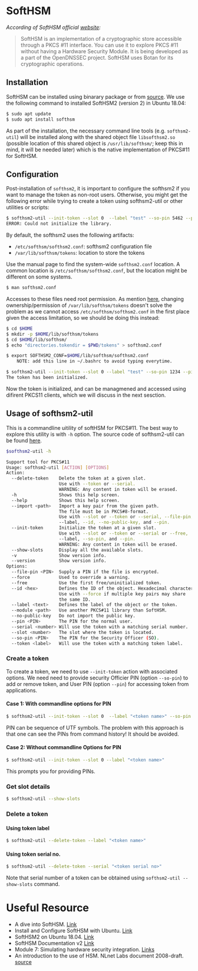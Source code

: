 
# SoftHSM

*According of SoftHSM official [website](https://www.opendnssec.org/softhsm/):*

>SoftHSM is an implementation of a cryptographic store accessible through a PKCS #11 interface. You can use it to explore PKCS #11 without having a Hardware Security Module. It is being developed as a part of the OpenDNSSEC project. SoftHSM uses Botan for its cryptographic operations.

## Installation

SoftHSM can be installed using binarary package or from [source](https://github.com/opendnssec/SoftHSMv2). We use the following command to installed SoftHSM2 (version 2) in Ubuntu 18.04:
```bash
$ sudo apt update
$ sudo apt install softhsm
```

As part of the installation, the necessary command line tools (e.g. `softhsm2-util`) will be installed along with the shared object file `libsofthsm2.so` (possible location of this shared object is `/usr/lib/softhsm/`; keep this in mind, it will be needed later) which is the native implementation of PKCS#11 for SoftHSM.

## Configuration

Post-installation of `softhsm2`, it is important to configure the softhsm2 if you want to manage the token as non-root users. Otherwise, you might get the following error while trying to create a token using softhsm2-util or other utilities or scripts:

```bash
$ softhsm2-util --init-token --slot 0  --label "test" --so-pin 5462 --pin 8764329
ERROR: Could not initialize the library.
```

By default, the softhsm2 uses the following artifacts:
- `/etc/softhsm/softhsm2.conf`: softhsm2 configuration file
- `/var/lib/softhsm/tokens`: location to store the tokens

Use the manual page to find the system-wide `softhsm2.conf` location. A common location is `/etc/softhsm/softhsm2.conf`, but the location might be different on some systems.

```bash
$ man softhsm2.conf
```

Accesses to these files need root permission. As mention [here](https://stackoverflow.com/questions/53230852/error-creating-token-via-softhsm2-as-non-root-user-could-not-initialize-the-lib), changing ownership/permission of `/var/lib/softhsm/tokens` doesn't solve the problem as we cannot access `/etc/softhsm/softhsm2.conf` in the first place given the access limitation, so we should be doing this instead:

```bash
$ cd $HOME
$ mkdir -p $HOME/lib/softhsm/tokens
$ cd $HOME/lib/softhsm/
$ echo "directories.tokendir = $PWD/tokens" > softhsm2.conf

$ export SOFTHSM2_CONF=$HOME/lib/softhsm/softhsm2.conf
    NOTE: add this line in ~/.bashrc to avoid typing everytime.

$ softhsm2-util --init-token --slot 0 --label "test" --so-pin 1234 --pin 123456
The token has been initialized.
```

Now the token is initialized, and can be managmened and accessed using difirent PKCS11 clients, which we will discuss in the next sesction.

## Usage of softhsm2-util

This is a commandline uitility of softHSM for PKCS#11. The best way to explore this utility is with `-h` option. The source code of softhsm2-util can be found [here](https://github.com/opendnssec/SoftHSMv2/blob/develop/src/bin/util/softhsm2-util.cpp).

```bash
$softhsm2-util -h

Support tool for PKCS#11
Usage: softhsm2-util [ACTION] [OPTIONS]
Action:
  --delete-token    Delete the token at a given slot.
                    Use with --token or --serial.
                    WARNING: Any content in token will be erased.
  -h                Shows this help screen.
  --help            Shows this help screen.
  --import <path>   Import a key pair from the given path.
                    The file must be in PKCS#8-format.
                    Use with --slot or --token or --serial, --file-pin,
                    --label, --id, --no-public-key, and --pin.
  --init-token      Initialize the token at a given slot.
                    Use with --slot or --token or --serial or --free,
                    --label, --so-pin, and --pin.
                    WARNING: Any content in token will be erased.
  --show-slots      Display all the available slots.
  -v                Show version info.
  --version         Show version info.
Options:
  --file-pin <PIN>  Supply a PIN if the file is encrypted.
  --force           Used to override a warning.
  --free            Use the first free/uninitialized token.
  --id <hex>        Defines the ID of the object. Hexadecimal characters.
                    Use with --force if multiple key pairs may share
                    the same ID.
  --label <text>    Defines the label of the object or the token.
  --module <path>   Use another PKCS#11 library than SoftHSM.
  --no-public-key   Do not import the public key.
  --pin <PIN>       The PIN for the normal user.
  --serial <number> Will use the token with a matching serial number.
  --slot <number>   The slot where the token is located.
  --so-pin <PIN>    The PIN for the Security Officer (SO).
  --token <label>   Will use the token with a matching token label.
```

### Create a token

To create a token, we need to use `--init-token` action with associated options. We need need to provide security Officier PIN (option `--so-pin`) to add or remove token, and User PIN (option `--pin`) for accessing token from applications. 

#### Case 1: With commandline options for PIN

```bash
$ softhsm2-util --init-token --slot 0  --label "<token name>" --so-pin <so-pin value> --pin <pin value>
```

PIN can be sequence of UTF symbols. The problem with this approach is that one can see the PINs from command history! It should be avoided.

#### Case 2: Without commandline Options for PIN

```bash
$ softhsm2-util --init-token --slot 0 --label "<token name>"
```

This prompts you for providing PINs.

### Get slot details

```bash
$ softhsm2-util --show-slots
```

### Delete a token

#### Using token label

```bash
$ softhsm2-util --delete-token --label "<token name>"
```

#### Using token serial no.

```bash
$ softhsm2-util --delete-token --serial "<token serial no>"
```

Note that serial number of a token can be obtained using `softhsm2-util --show-slots` command.

# Useful Resource

- A dive into SoftHSM. [Link](https://medium.com/@clydecroix/a-dive-into-softhsm-e4be3e70c7bc)
- Install and Configure SoftHSM with Ubuntu. [Link](https://medium.com/faun/install-and-configure-softhsm-with-ubuntu-2375f32bb20a)
- SoftHSM2 on Ubuntu 18.04. [Link](https://drtfm.com/softhsm2-on-ubuntu-18-04/)
- SoftHSM Documentation v2 [Link](https://wiki.opendnssec.org/display/SoftHSMDOCS/SoftHSM+Documentation+v2)
- Module 7: Simulating hardware security integration. [Links](https://docs.aws.amazon.com/greengrass/latest/developerguide/console-mod7.html)
- An introduction to the use of HSM. NLnet Labs document 2008-draft. [source](https://www.dnssec.cz/files/nic/doc/hsm.pdf)

